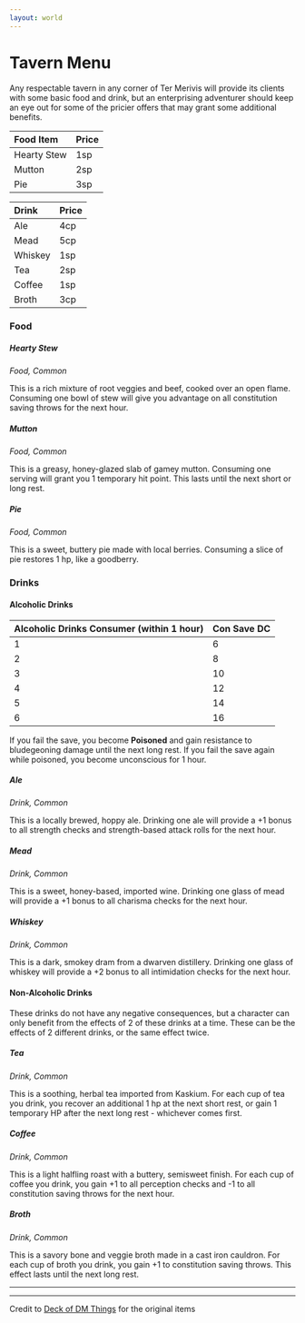 ```yaml
---
layout: world
---
```


# Tavern Menu

Any respectable tavern in any corner of Ter Merivis will provide its clients with some basic food and drink, but an enterprising adventurer should keep an eye out for some of the pricier offers that may grant some additional benefits.

| Food Item   | Price |
| :---------- | :---- |
| Hearty Stew | 1sp   |
| Mutton      | 2sp   |
| Pie         | 3sp   |

| Drink   | Price |
| :------ | :---- |
| Ale     | 4cp   |
| Mead    | 5cp   |
| Whiskey | 1sp   |
| Tea     | 2sp   |
| Coffee  | 1sp   |
| Broth   | 3cp   |



### Food
##### Hearty Stew
_Food, Common_

This is a rich mixture of root veggies and beef, cooked over an open flame.
Consuming one bowl of stew will give you advantage on all constitution saving throws for the next hour.

##### Mutton
_Food, Common_

This is a greasy, honey-glazed slab of gamey mutton.
Consuming one serving will grant you 1 temporary hit point. This lasts until the next short or long rest.

##### Pie
_Food, Common_

This is a sweet, buttery pie made with local berries.
Consuming a slice of pie restores 1 hp, like a goodberry.

### Drinks

#### Alcoholic Drinks

| Alcoholic Drinks Consumer (within 1 hour) | Con Save DC |
| :---------------------------------------- | :---------- |
| 1                                         | 6           |
| 2                                         | 8           |
| 3                                         | 10          |
| 4                                         | 12          |
| 5                                         | 14          |
| 6                                         | 16          |

If you fail the save, you become **Poisoned** and gain resistance to bludegeoning damage until the next long rest. If you fail the save again while poisoned, you become unconscious for 1 hour.

##### Ale
_Drink, Common_

This is a locally brewed, hoppy ale.
Drinking one ale will provide a +1 bonus to all strength checks and strength-based attack rolls for the next hour.

##### Mead
_Drink, Common_

This is a sweet, honey-based, imported wine.
Drinking one glass of mead will provide a +1 bonus to all charisma checks for the next hour.

##### Whiskey
_Drink, Common_

This is a dark, smokey dram from a dwarven distillery.
Drinking one glass of whiskey will provide a +2 bonus to all intimidation checks for the next hour.

#### Non-Alcoholic Drinks
These drinks do not have any negative consequences, but a character can only benefit from the effects of 2 of these drinks at a time. These can be the effects of 2 different drinks, or the same effect twice.

##### Tea
_Drink, Common_

This is a soothing, herbal tea imported from Kaskium.
For each cup of tea you drink, you recover an additional 1 hp at the next short rest, or gain 1 temporary HP after the next long rest - whichever comes first.

##### Coffee
_Drink, Common_

This is a light halfling roast with a buttery, semisweet finish.
For each cup of coffee you drink, you gain +1 to all perception checks and -1 to all constitution saving throws for the next hour.

##### Broth
_Drink, Common_

This is a savory bone and veggie broth made in a cast iron cauldron.
For each cup of broth you drink, you gain +1 to constitution saving throws. This effect lasts until the next long rest.

---

--- 

Credit to [Deck of DM Things](https://www.youtube.com/@deck_of_DM_Things) for the original items